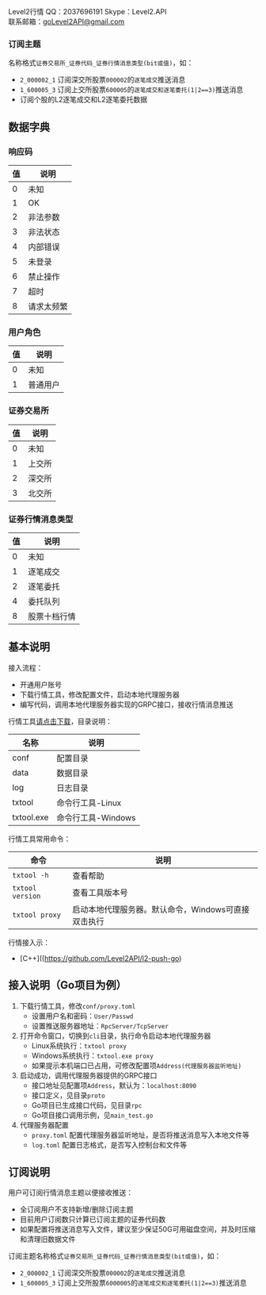 Level2行情  QQ：2037696191  Skype：Level2.API  
联系邮箱：goLevel2API@gmail.com

### 订阅主题
名称格式`证券交易所_证券代码_证券行情消息类型(bit或值)`，如：

- `2_000002_1` 订阅深交所股票`000002`的`逐笔成交`推送消息
- `1_600005_3` 订阅上交所股票`600005`的`逐笔成交和逐笔委托(1|2==3)`推送消息
- 订阅个股的L2逐笔成交和L2逐笔委托数据

## 数据字典

### 响应码

| 值   | 说明       |
| ---- | ---------- |
| 0    | 未知       |
| 1    | OK         |
| 2    | 非法参数   |
| 3    | 非法状态   |
| 4    | 内部错误   |
| 5    | 未登录     |
| 6    | 禁止操作   |
| 7    | 超时       |
| 8    | 请求太频繁 |

### 用户角色

| 值   | 说明         |
| ---- | ------------ |
| 0    | 未知         |
| 1    | 普通用户     |

### 证券交易所

| 值   | 说明   |
| ---- | ------ |
| 0    | 未知   |
| 1    | 上交所 |
| 2    | 深交所 |
| 3    | 北交所 |

### 证券行情消息类型

| 值   | 说明         |
| ---- | ------------ |
| 0    | 未知         |
| 1    | 逐笔成交     |
| 2    | 逐笔委托     |
| 4    | 委托队列     |
| 8    | 股票十档行情 |

## 基本说明

接入流程：
- 开通用户账号
- 下载行情工具，修改配置文件，启动本地代理服务器
- 编写代码，调用本地代理服务器实现的GRPC接口，接收行情消息推送


行情工具[请点击下载](https://github.com/Level2API/l2-push-go/tree/master/cli)，目录说明：

| 名称       | 说明               |
| ---------- | ------------------ |
| conf       | 配置目录           |
| data       | 数据目录           |
| log        | 日志目录           |
| txtool     | 命令行工具-Linux   |
| txtool.exe | 命令行工具-Windows |



行情工具常用命令：

| 命令             | 说明                                                |
| ---------------- | --------------------------------------------------- |
| `txtool -h`      | 查看帮助                                            |
| `txtool version` | 查看工具版本号                                      |
| `txtool proxy`   | 启动本地代理服务器。默认命令，Windows可直接双击执行 |




行情接入示：

- [C++]((https://github.com/Level2API/l2-push-go)



## 接入说明（Go项目为例）

1. 下载行情工具，修改`conf/proxy.toml`
   - 设置用户名和密码：`User/Passwd`
   - 设置推送服务器地址：`RpcServer/TcpServer`
2. 打开命令窗口，切换到`cli`目录，执行命令启动本地代理服务器
   - Linux系统执行：`txtool proxy`
   - Windows系统执行：`txtool.exe proxy`
   - 如果提示本机端口已占用，可修改配置项`Address(代理服务器监听地址)`
3. 启动成功，调用代理服务器提供的GRPC接口
   - 接口地址见配置项`Address`，默认为：`localhost:8090`
   - 接口定义，见目录`proto`
   - Go项目已生成接口代码，见目录`rpc`
   - Go项目接口调用示例，见`main_test.go`
4. 代理服务器配置
   - `proxy.toml` 配置代理服务器监听地址，是否将推送消息写入本地文件等
   - `log.toml` 配置日志格式，是否写入控制台和文件等


## 订阅说明
用户可订阅行情消息主题以便接收推送：
- 全订阅用户不支持新增/删除订阅主题
- 目前用户订阅数只计算已订阅主题的证券代码数
- 如果配置将推送消息写入文件，建议至少保证50G可用磁盘空间，并及时压缩和清理旧数据文件



订阅主题名称格式`证券交易所_证券代码_证券行情消息类型(bit或值)`，如：

- `2_000002_1` 订阅深交所股票`000002`的`逐笔成交`推送消息
- `1_600005_3` 订阅上交所股票`6000005`的`逐笔成交和逐笔委托(1|2==3)`推送消息
